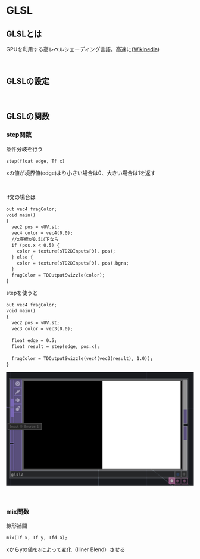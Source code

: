 # GLSL

## GLSLとは

GPUを利用する高レベルシェーディング言語。高速に([Wikipedia](https://ja.wikipedia.org/wiki/OpenSound_Control))




&nbsp;
&nbsp;

## GLSLの設定



&nbsp;
&nbsp;



## GLSLの関数

### step関数
条件分岐を行う

```
step(float edge, Tf x)
```
xの値が境界値(edge)より小さい場合は0、大きい場合は1を返す

&nbsp;

if文の場合は

```
out vec4 fragColor;
void main()
{
  vec2 pos = vUV.st;
  vec4 color = vec4(0.0);
  //x座標が0.5以下なら
  if (pos.x < 0.5) {
    color = texture(sTD2DInputs[0], pos);
  } else {
    color = texture(sTD2DInputs[0], pos).bgra;
  }
  fragColor = TDOutputSwizzle(color);
}

```

stepを使うと

```
out vec4 fragColor;
void main()
{
  vec2 pos = vUV.st;
  vec3 color = vec3(0.0);
  
  float edge = 0.5;
  float result = step(edge, pos.x);
 
  fragColor = TDOutputSwizzle(vec4(vec3(result), 1.0));
}

```
![](img/glsl_step1.png)


&nbsp;
&nbsp;



### mix関数

線形補間

```
mix(Tf x, Tf y, Tfd a);
```
xからyの値をaによって変化（lliner Blend）させる
&nbsp;